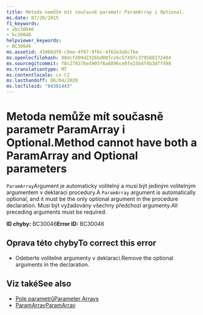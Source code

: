 ```yaml
---
title: Metoda nemůže mít současně parametr ParamArray i Optional.
ms.date: 07/20/2015
f1_keywords:
- vbc30046
- bc30046
helpviewer_keywords:
- BC30046
ms.assetid: 41066df8-c9ee-4f67-9f6c-4f62e3abc7be
ms.openlocfilehash: 08dcfd99d2326bd08fcc6c57497c379588372404
ms.sourcegitcommit: f8c270376ed905f6a8896ce0fe25b4f4b38ff498
ms.translationtype: MT
ms.contentlocale: cs-CZ
ms.lasthandoff: 06/04/2020
ms.locfileid: "84381443"
---
```

# <a name="method-cannot-have-both-a-paramarray-and-optional-parameters"></a><span data-ttu-id="0a786-102">Metoda nemůže mít současně parametr ParamArray i Optional.</span><span class="sxs-lookup"><span data-stu-id="0a786-102">Method cannot have both a ParamArray and Optional parameters</span></span>
<span data-ttu-id="0a786-103">`ParamArray`Argument je automaticky volitelný a musí být jediným volitelným argumentem v deklaraci procedury.</span><span class="sxs-lookup"><span data-stu-id="0a786-103">A `ParamArray` argument is automatically optional, and it must be the only optional argument in the procedure declaration.</span></span> <span data-ttu-id="0a786-104">Musí být vyžadovány všechny předchozí argumenty.</span><span class="sxs-lookup"><span data-stu-id="0a786-104">All preceding arguments must be required.</span></span>  
  
 <span data-ttu-id="0a786-105">**ID chyby:** BC30046</span><span class="sxs-lookup"><span data-stu-id="0a786-105">**Error ID:** BC30046</span></span>  
  
## <a name="to-correct-this-error"></a><span data-ttu-id="0a786-106">Oprava této chyby</span><span class="sxs-lookup"><span data-stu-id="0a786-106">To correct this error</span></span>  
  
- <span data-ttu-id="0a786-107">Odeberte volitelné argumenty v deklaraci.</span><span class="sxs-lookup"><span data-stu-id="0a786-107">Remove the optional arguments in the declaration.</span></span>  
  
## <a name="see-also"></a><span data-ttu-id="0a786-108">Viz také</span><span class="sxs-lookup"><span data-stu-id="0a786-108">See also</span></span>

- [<span data-ttu-id="0a786-109">Pole parametrů</span><span class="sxs-lookup"><span data-stu-id="0a786-109">Parameter Arrays</span></span>](../programming-guide/language-features/procedures/parameter-arrays.md)
- [<span data-ttu-id="0a786-110">ParamArray</span><span class="sxs-lookup"><span data-stu-id="0a786-110">ParamArray</span></span>](../language-reference/modifiers/paramarray.md)
